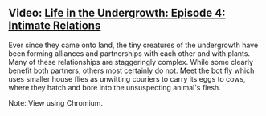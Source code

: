 <!--
.. title: Lecture-21-23 Life in the Undergrowth Episode 4
.. slug: lecture-21-23-life-in-the-undergrowth-episode-4
.. date: 2021-11-15 12:15 UTC+10:00
.. tags:
.. category:
.. link:
.. description:
.. type: text
-->

## Video: [Life in the Undergrowth: Episode 4: Intimate Relations](https://www.amazon.com/gp/video/detail/B003VHWEDA/ref=atv_dp_atf_est_sd_tv_resume_t1ACAAAAAA0wr0?autoplay=1&t=0)

Ever since they came onto land, the tiny creatures of the undergrowth have been forming alliances and partnerships with each other and with plants. Many of these relationships are staggeringly complex. While some clearly benefit both partners, others most certainly do not. Meet the bot fly which uses smaller house flies as unwitting couriers to carry its eggs to cows, where they hatch and bore into the unsuspecting animal's flesh.

Note: View using Chromium.
